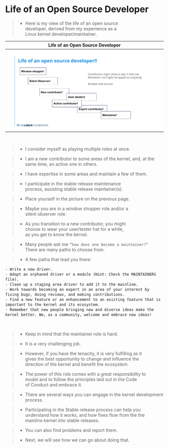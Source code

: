 # Life of an Open Source Developer

> - Here is my view of the life of an open source <br />
    developer, derived from my experience as a <br />
    Linux kernel developer/maintainer.

| Life of an Open Source Developer |
| -------------------------------- |
| ![life-of-OS-developer](./images/01-life-of-OS-developer.png) |

<br />

> - I consider myself as playing multiple roles at once.

> - I am a new contributor to some areas of the kernel,
    and, at the same time, an active one in others.

> - I have expertise in some areas and maintain a few of them.

> - I participate in the stable release maintenance <br />
    process, assisting stable release maintainer(s).

> - Place yourself in the picture on the previous page.

> - Maybe you are in a window shopper role and/or a <br />
    silent observer role.

> - As you transition to a new contributor, you might <br />
    choose to wear your user/tester hat for a while, <br />
    as you get to know the kernel.

> - Many people ask me `“how does one become a maintainer?”` <br />
    There are many paths to choose from.

> - A few paths that lead you there:

```plaintext
- Write a new driver.
- Adopt an orphaned driver or a module (Hint: Check the MAINTAINERS file).
- Clean up a staging area driver to add it to the mainline.
- Work towards becoming an expert in an area of your interest by fixing bugs, doing reviews, and making contributions.
- Find a new feature or an enhancement to an existing feature that is important to the kernel and its ecosystem.
- Remember that new people bringing new and diverse ideas make the kernel better. We, as a community, welcome and embrace new ideas!
```

<br />

> - Keep in mind that the maintainer role is hard. <br />

> - It is a very challenging job.

> - However, if you have the tenacity, it is very fulfilling as it <br />
    gives the best opportunity to change and influence the <br />
    direction of the kernel and benefit the ecosystem.

> - The power of this role comes with a great responsibility to <br />
    model and to follow the principles laid out in the Code <br />
    of Conduct and embrace it.

> - There are several ways you can engage in the kernel development process.

> - Participating in the Stable release process can help you <br />
    understand how it works, and how fixes flow from the the <br />
    mainline kernel into stable releases.

> - You can also find problems and report them.

> - Next, we will see how we can go about doing that.
